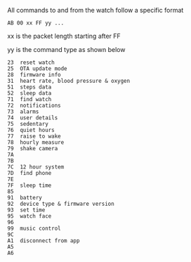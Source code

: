 
All commands to and from the watch follow a specific format

`AB 00 xx FF yy ...`

xx is the packet length starting after FF

yy is the command type as shown below

```
23	reset watch
25	OTA update mode
28	firmware info
31	heart rate, blood pressure & oxygen
51	steps data
52	sleep data
71	find watch
72	notifications
73	alarms
74	user details
75	sedentary
76	quiet hours
77	raise to wake
78	hourly measure
79	shake camera
7A	
7B	
7C	12 hour system
7D	find phone
7E	
7F	sleep time
85	
91	battery
92	device type & firmware version
93	set time
95	watch face
96	
99	music control
9C
A1	disconnect from app
A5	
A6	
```

